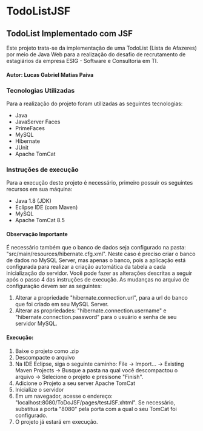 # TodoListJSF

## TodoList Implementado com JSF

Este projeto trata-se da implementação de uma TodoList (Lista de Afazeres) por meio de Java Web para a realização do desafio de recrutamento de estagiários da empresa ESIG -  Software e Consultoria em TI.

#### Autor: Lucas Gabriel Matias Paiva

### Tecnologias Utilizadas
Para a realização do projeto foram utilizadas as seguintes tecnologias:
- Java
- JavaServer Faces
- PrimeFaces
- MySQL
- Hibernate
- JUnit
- Apache TomCat

### Instruções de execução
Para a execução deste projeto é necessário, primeiro possuir os seguintes recursos em sua máquina:
- Java 1.8 (JDK)
- Eclipse IDE (com Maven)
- MySQL
- Apache TomCat 8.5

#### Observação Importante
É necessário também que o banco de dados seja configurado na pasta: "src/main/resources/hibernate.cfg.xml". 
Neste caso é preciso criar o banco de dados no MySQL Server, mas apenas o banco, pois a aplicação está configurada para realizar a criação automática da tabela a cada inicialização do servidor. Você pode fazer as alterações descritas a seguir após o passo 4 das instruções de execução.
As mudanças no arquivo de configuração devem ser as seguintes:
1. Alterar a propriedade "hibernate.connection.url", para a url do banco que foi criado em seu MySQL Server.
2. Alterar as propriedades: "hibernate.connection.username" e "hibernate.connection.password" para o usuário e senha de seu servidor MySQL.

#### Execução:
1. Baixe o projeto como .zip
2. Descompacte o arquivo
3. Na IDE Eclipse, siga o seguinte caminho: File -> Import... -> Existing Maven Projects -> Busque a pasta na qual você descompactou o arquivo -> Selecione o projeto e presisone "Finish".
4. Adicione o Projeto a seu server Apache TomCat
5. Inicialize o servidor
6. Em um navegador, acesse o endereço: "localhost:8080/ToDoJSF/pages/testJSF.xhtml". Se necessário, substitua a porta "8080" pela porta com a qual o seu TomCat foi configurado.
7. O projeto já estará em execução.

